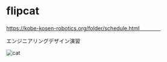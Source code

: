 # flipcat
https://kobe-kosen-robotics.org/folder/schedule.html　　　　

エンジニアリングデザイン演習

![cat](https://user-images.githubusercontent.com/36100321/149067304-8106da77-299a-4c97-8e63-23f1030330d7.jpg)
